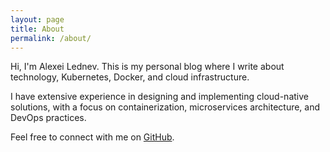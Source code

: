 ```yaml
---
layout: page
title: About
permalink: /about/
---
```


Hi, I'm Alexei Lednev. This is my personal blog where I write about technology, Kubernetes, Docker, and cloud infrastructure.

I have extensive experience in designing and implementing cloud-native solutions, with a focus on containerization, microservices architecture, and DevOps practices.

Feel free to connect with me on [GitHub](https://github.com/alexei-led).
